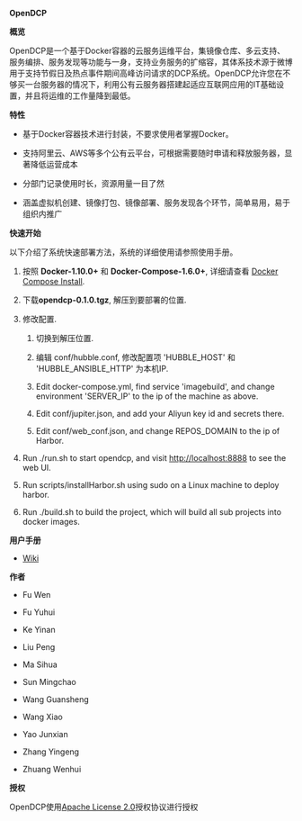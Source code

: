 **OpenDCP**

**概览**

OpenDCP是一个基于Docker容器的云服务运维平台，集镜像仓库、多云支持、服务编排、服务发现等功能与一身，支持业务服务的扩缩容，其体系技术源于微博用于支持节假日及热点事件期间高峰访问请求的DCP系统。OpenDCP允许您在不够买一台服务器的情况下，利用公有云服务器搭建起适应互联网应用的IT基础设置，并且将运维的工作量降到最低。

**特性**

-   基于Docker容器技术进行封装，不要求使用者掌握Docker。

-   支持阿里云、AWS等多个公有云平台，可根据需要随时申请和释放服务器，显著降低运营成本

-   分部门记录使用时长，资源用量一目了然

-   涵盖虚拟机创建、镜像打包、镜像部署、服务发现各个环节，简单易用，易于组织内推广

**快速开始**

以下介绍了系统快速部署方法，系统的详细使用请参照使用手册。

1.  按照 **Docker-1.10.0+** 和 **Docker-Compose-1.6.0+**, 详细请查看 [Docker
    Compose Install](https://docs.docker.com/compose/install/).

2.  下载**opendcp-0.1.0.tgz**, 解压到要部署的位置.

3.  修改配置.

    1.  切换到解压位置.

    2.  编辑 conf/hubble.conf, 修改配置项 'HUBBLE\_HOST' 和
        'HUBBLE\_ANSIBLE\_HTTP' 为本机IP.

    3.  Edit docker-compose.yml, find service 'imagebuild', and change
        environment 'SERVER\_IP' to the ip of the machine as above.

    4.  Edit conf/jupiter.json, and add your Aliyun key id and secrets there.

    5.  Edit conf/web\_conf.json, and change REPOS\_DOMAIN to the ip of Harbor.

4.  Run ./run.sh to start opendcp, and
    visit [http://localhost:8888](http://localhost:8888/) to see the web UI.

5.  Run scripts/installHarbor.sh using sudo on a Linux machine to deploy harbor.

6.  Run ./build.sh to build the project, which will build all sub projects into
    docker images.

**用户手册**

-   [Wiki](document/usermanual.md)

**作者**

-   Fu Wen

-   Fu Yuhui

-   Ke Yinan

-   Liu Peng

-   Ma Sihua

-   Sun Mingchao

-   Wang Guansheng

-   Wang Xiao

-   Yao Junxian

-   Zhang Yingeng

-   Zhuang Wenhui

**授权**

OpenDCP使用[Apache License
2.0](http://www.apache.org/licenses/LICENSE-2.0)授权协议进行授权
